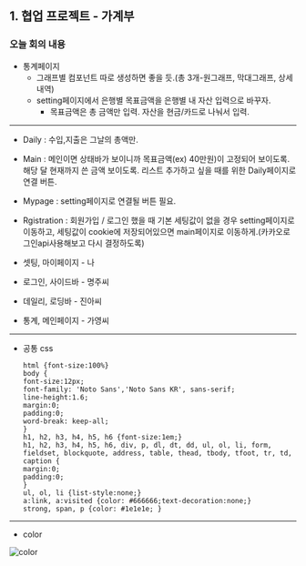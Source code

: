 ## 1. 협업 프로젝트 - 가계부
### 오늘 회의 내용
- 통계페이지
	- 그래프별 컴포넌트 따로 생성하면 좋을 듯.(총 3개-원그래프, 막대그래프, 상세내역)
	- setting페이지에서 은행별 목표금액을 은행별 내 자산 입력으로 바꾸자.
		- 목표금액은 총 금액만 입력. 자산을 현금/카드로 나눠서 입력.

***
- Daily : 수입,지출은 그날의 총액만.

- Main : 메인이면 상태바가 보이니까 목표금액(ex) 40만원)이 고정되어 보이도록.
				해당 달 현재까지 쓴 금액 보이도록.
				리스트 추가하고 싶을 때를 위한 Daily페이지로 연결 버튼.
				
- Mypage : setting페이지로 연결될 버튼 필요.

- Rgistration : 회원가입 / 로그인 했을 때 기본 세팅값이 없을 경우 setting페이지로 이동하고, 세팅값이 cookie에 저장되어있으면 main페이지로 이동하게.(카카오로그인api사용해보고 다시 결정하도록)

- 셋팅, 마이페이지 - 나
- 로그인, 사이드바 - 명주씨
- 데일리, 로딩바 - 진아씨
- 통계, 메인페이지 - 가영씨

***
- 공통 css
	```
  html {font-size:100%}
  body {
    font-size:12px;
    font-family: 'Noto Sans','Noto Sans KR', sans-serif;
    line-height:1.6;
    margin:0;
    padding:0;
    word-break: keep-all;
  }
  h1, h2, h3, h4, h5, h6 {font-size:1em;}
  h1, h2, h3, h4, h5, h6, div, p, dl, dt, dd, ul, ol, li, form, fieldset, blockquote, address, table, thead, tbody, tfoot, tr, td, caption {
    margin:0;
    padding:0;
  }
  ul, ol, li {list-style:none;}
  a:link, a:visited {color: #666666;text-decoration:none;}
  strong, span, p {color: #1e1e1e; }
  ```
***

- color 

![color](../imgs/Financial_Ledger_color.jpeg)
